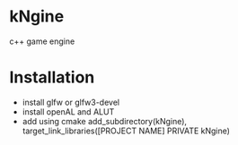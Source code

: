 # kNgine
c++ game engine

# Installation

- install glfw or glfw3-devel
- install openAL and ALUT
- add using cmake add_subdirectory(kNgine), target_link_libraries([PROJECT NAME] PRIVATE kNgine)
